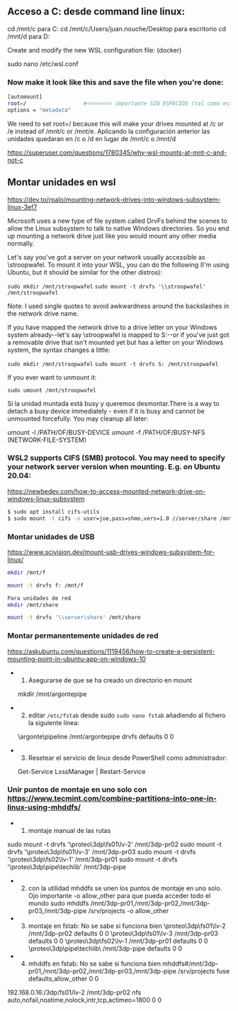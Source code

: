 ## Acceso a C: desde command line linux:

cd /mnt/c para C:
cd /mnt/c/Users/juan.nouche/Desktop para escritorio
cd /mnt/d para D:

Create and modify the new WSL configuration file: (docker)

sudo nano /etc/wsl.conf

### Now make it look like this and save the file when you're done:
``` bash
[automount]
root=/                  #<<<<<<<< importante SIN ESPACIOS (tal como esta).
options = "metadata"
```


We need to set root=/ because this will make your drives mounted at /c or /e instead of /mnt/c or /mnt/e.
Aplicando la configuración anterior las unidades quedaran en /c o /d en lugar de /mnt/c o /mnt/d

https://superuser.com/questions/1780345/why-wsl-mounts-at-mnt-c-and-not-c


## Montar unidades en wsl
https://dev.to/rpalo/mounting-network-drives-into-windows-subsystem-linux-3ef7

Microsoft uses a new type of file system called DrvFs behind the scenes to allow the Linux subsystem to talk to native Windows directories. So you end up mounting a network drive just like you would mount any other media normally.

Let's say you've got a server on your network usually accessible as \\stroopwafel. To mount it into your WSL, you can do the following (I'm using Ubuntu, but it should be similar for the other distros):

  `sudo mkdir /mnt/stroopwafel`
  `sudo mount -t drvfs '\\stroopwafel' /mnt/stroopwafel`

Note: I used single quotes to avoid awkwardness around the backslashes in the network drive name.

If you have mapped the network drive to a drive letter on your Windows system already--let's say \\stroopwafel is mapped to S:\--or if you've just got a removable drive that isn't mounted yet but has a letter on your Windows system, the syntax changes a little:

`sudo mkdir /mnt/stroopwafel`
`sudo mount -t drvfs S: /mnt/stroopwafel`

If you ever want to unmount it:

`sudo umount /mnt/stroopwafel`


Si la unidad muntada está busy y queremos desmontar.There is a way to detach a busy device immediately - even if it is busy and cannot be unmounted forcefully. You may cleanup all later:

umount -l /PATH/OF/BUSY-DEVICE
umount -f /PATH/OF/BUSY-NFS (NETWORK-FILE-SYSTEM)

### WSL2 supports CIFS (SMB) protocol. You may need to specify your network server version when mounting. E.g. on Ubuntu 20.04:
https://newbedev.com/how-to-access-mounted-network-drive-on-windows-linux-subsystem

```bash
$ sudo apt install cifs-utils
$ sudo mount -t cifs -o user=joe,pass=shmo,vers=1.0 //server/share /mnt/share
```

### Montar unidades de USB
https://www.scivision.dev/mount-usb-drives-windows-subsystem-for-linux/

```bash
mkdir /mnt/f

mount -t drvfs f: /mnt/f

Para unidades de red
mkdir /mnt/share

mount -t drvfs '\\server\share' /mnt/share
```

### Montar permanentemente unidades de red
https://askubuntu.com/questions/1119456/how-to-create-a-persistent-mounting-point-in-ubuntu-app-on-windows-10

* 1. Asegurarse de que se ha creado un directorio en mount

  mkdir /mnt/argontepipe

* 2. editar `/etc/fstab` desde sudo `sudo nano fstab` añadiendo al fichero la siguiente línea:

    \\argonte\pipeline /mnt/argontepipe drvfs defaults 0 0

* 3. Resetear el servicio de linux desde PowerShell como administrador:

    Get-Service LxssManager | Restart-Service


### Unir puntos de montaje en uno solo con https://www.tecmint.com/combine-partitions-into-one-in-linux-using-mhddfs/

* 1. montaje manual de las rutas

sudo mount -t drvfs '\\proteo\3dp\fs01\lv-2' /mnt/3dp-pr02
sudo mount -t drvfs '\\proteo\3dp\fs01\lv-3' /mnt/3dp-pr03
sudo mount -t drvfs '\\proteo\3dp\fs02\lv-1' /mnt/3dp-pr01
sudo mount -t drvfs '\\proteo\3dp\pipe\techlib\' /mnt/3dp-pipe

* 2. con la utilidad mhddfs se unen los puntos de montaje en uno solo. Ojo importante -o allow_other para que pueda acceder todo el mundo
sudo mhddfs /mnt/3dp-pr01,/mnt/3dp-pr02,/mnt/3dp-pr03,/mnt/3dp-pipe /srv/projects -o allow_other

* 3. montaje en fstab: No se sabe si funciona bien
\\proteo\3dp\fs01\lv-2 /mnt/3dp-pr02 defaults 0 0
\\proteo\3dp\fs01\lv-3 /mnt/3dp-pr03 defaults 0 0
\\proteo\3dp\fs02\lv-1 /mnt/3dp-pr01 defaults 0 0
\\proteo\3dp\pipe\techlib\ /mnt/3dp-pipe defaults 0 0

* 4. mhddfs en fstab: No se sabe si funciona bien
mhddfs#/mnt/3dp-pr01,/mnt/3dp-pr02,/mnt/3dp-pr03,/mnt/3dp-pipe /srv/projects fuse defaults,allow_other 0 0


192.168.0.16:/3dp/fs01/lv-2  /mnt/3dp-pr02  nfs auto,nofail,noatime,nolock,intr,tcp,actimeo=1800 0 0